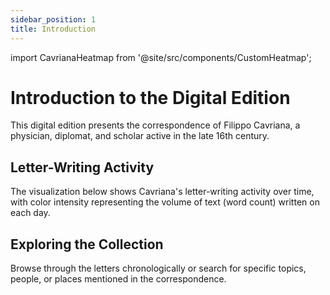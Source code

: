 ```yaml
---
sidebar_position: 1
title: Introduction
---
```


import CavrianaHeatmap from '@site/src/components/CustomHeatmap';

# Introduction to the Digital Edition

This digital edition presents the correspondence of Filippo Cavriana, a physician, diplomat, and scholar active in the late 16th century.

## Letter-Writing Activity

The visualization below shows Cavriana's letter-writing activity over time, with color intensity representing the volume of text (word count) written on each day.

<CavrianaHeatmap />

## Exploring the Collection

Browse through the letters chronologically or search for specific topics, people, or places mentioned in the correspondence.
